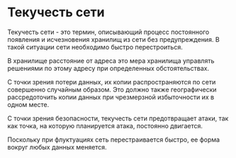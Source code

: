 # Текучесть сети
Текучесть сети - это термин, описывающий процесс постоянного появления и исчезновения хранилищ из сети без предупреждения. В такой ситуации сети необходимо быстро перестроиться.

В хранилище расстояние от адреса это мера хранилища управлять решениями по этому адресу при определенных обстоятельствах.

С точки зрения потери данных, их копии распространяются по сети совершенно случайным образом. Это должно также географически рассредоточить копии данных при чрезмерзной избыточности их в одном месте.

С точки зрения безопасности, текучесть сети предотвращает атаки, так как точка, на которую планируется атака, постоянно двигается.

Поскольку при флуктуациях сеть перестраивается быстро, ее форма вокруг любых данных меняется.
